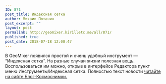 ```yaml
---
ID: 871
post_title: Индексная сетка
author: Михаил Потанин
post_excerpt: ""
layout: post
permalink: http://geomixer.kirilletc.me/all/871/
published: true
post_date: 2018-07-18 12:00:47
---
```

В GeoMixer появился простой и очень удобный инструмент — “Индексная сетка”. На разные случаи жизни полезная вещь. Воспользоваться им можно, открыв в интерфейсе Редактора пункт меню Инструменты/Индексная сетка. Полностью текст новости <a href="http://blog.kosmosnimki.ru/2017/03/01/%D0%B8%D0%BD%D0%B4%D0%B5%D0%BA%D1%81%D0%BD%D0%B0%D1%8F-%D1%81%D0%B5%D1%82%D0%BA%D0%B0" rel="noopener" target="_blank">читайте на сайте Блог-Космоснимки.</a>